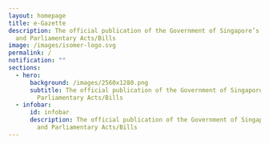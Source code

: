 ```yaml
---
layout: homepage
title: e-Gazette
description: The official publication of the Government of Singapore’s Notices
  and Parliamentary Acts/Bills
image: /images/isomer-logo.svg
permalink: /
notification: ""
sections:
  - hero:
      background: /images/2560x1280.png
      subtitle: The official publication of the Government of Singapore’s Notices and
        Parliamentary Acts/Bills
  - infobar:
      id: infobar
      description: The official publication of the Government of Singapore’s Notices
        and Parliamentary Acts/Bills
---
```

